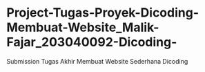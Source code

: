 # Project-Tugas-Proyek-Dicoding-Membuat-Website_Malik-Fajar_203040092-Dicoding-
Submission Tugas Akhir Membuat Website Sederhana Dicoding 
